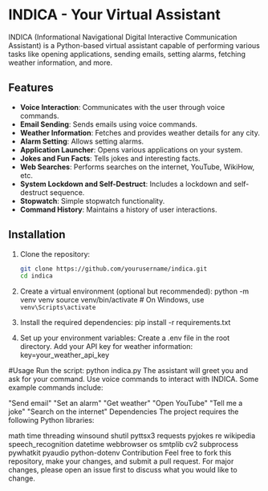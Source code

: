 # INDICA - Your Virtual Assistant

INDICA (Informational Navigational Digital Interactive Communication Assistant) is a Python-based virtual assistant capable of performing various tasks like opening applications, sending emails, setting alarms, fetching weather information, and more.

## Features

- **Voice Interaction**: Communicates with the user through voice commands.
- **Email Sending**: Sends emails using voice commands.
- **Weather Information**: Fetches and provides weather details for any city.
- **Alarm Setting**: Allows setting alarms.
- **Application Launcher**: Opens various applications on your system.
- **Jokes and Fun Facts**: Tells jokes and interesting facts.
- **Web Searches**: Performs searches on the internet, YouTube, WikiHow, etc.
- **System Lockdown and Self-Destruct**: Includes a lockdown and self-destruct sequence.
- **Stopwatch**: Simple stopwatch functionality.
- **Command History**: Maintains a history of user interactions.

## Installation

1. Clone the repository:
   ```bash
   git clone https://github.com/yourusername/indica.git
   cd indica
2. Create a virtual environment (optional but recommended):
python -m venv venv
source venv/bin/activate  # On Windows, use `venv\Scripts\activate`

3. Install the required dependencies:
   pip install -r requirements.txt
   
4. Set up your environment variables:
Create a .env file in the root directory.
Add your API key for weather information:
key=your_weather_api_key

#Usage
Run the script:
python indica.py
The assistant will greet you and ask for your command. Use voice commands to interact with INDICA. Some example commands include:

"Send email"
"Set an alarm"
"Get weather"
"Open YouTube"
"Tell me a joke"
"Search on the internet"
Dependencies
The project requires the following Python libraries:

math
time
threading
winsound
shutil
pyttsx3
requests
pyjokes
re
wikipedia
speech_recognition
datetime
webbrowser
os
smtplib
cv2
subprocess
pywhatkit
pyaudio
python-dotenv
Contribution
Feel free to fork this repository, make your changes, and submit a pull request. For major changes, please open an issue first to discuss what you would like to change.

